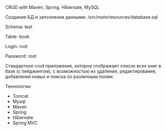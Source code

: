 CRUD with Maven, Spring, Hibernate, MySQL

Создание БД и заполнение данными: /src/main/resources/database.sql

Schema: test

Table: book

Login: root

Password: root


Стандартное crud приложение, которое отображает список всех книг в базе (с пейджингом), 
с возможностью их удаления, редактирования, добавления новых и поиска по различным полям.


Технологии:
*	Tomcat
*	Mysql
*	Maven
*	Spring
*	Hibernate
*	Spring MVC


